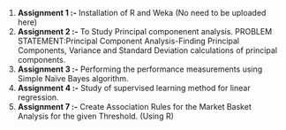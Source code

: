 1)  **Assignment 1 :-** Installation of R and Weka (No need to be uploaded here)
2)  **Assignment 2 :-** To Study Principal componenent analysis. PROBLEM STATEMENT:Principal Component Analysis-Finding Principal Components, Variance and Standard Deviation calculations of principal components.
3)  **Assignment 3 :-** Performing the performance measurements using Simple Naïve Bayes algorithm.
4)  **Assignment 4 :-** Study of supervised learning method for linear regression.
5)  **Assignment 7 :-** Create Association Rules for the Market Basket Analysis for the given Threshold. (Using R)

